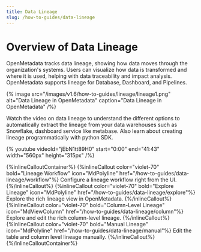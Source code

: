 ```yaml
---
title: Data Lineage
slug: /how-to-guides/data-lineage
---
```


# Overview of Data Lineage

OpenMetadata tracks data lineage, showing how data moves through the organization's systems. Users can visualize how data is transformed and where it is used, helping with data traceability and impact analysis. OpenMetadata supports lineage for Database, Dashboard, and Pipelines.

{% image
src="/images/v1.6/how-to-guides/lineage/lineage1.png"
alt="Data Lineage in OpenMetadata"
caption="Data Lineage in OpenMetadata"
/%}

Watch the video on data lineage to understand the different options to automatically extract the lineage from your data warehouses such as Snowflake, dashboard service like metabase. Also learn about creating lineage programmatically with python SDK.

{%  youtube videoId="jEbN1tt89H0" start="0:00" end="41:43" width="560px" height="315px" /%}

{%inlineCalloutContainer%}
 {%inlineCallout
  color="violet-70"
  bold="Lineage Workflow"
  icon="MdPolyline"
  href="/how-to-guides/data-lineage/workflow"%}
  Configure a lineage workflow right from the UI.
 {%/inlineCallout%}
 {%inlineCallout
  color="violet-70"
  bold="Explore Lineage"
  icon="MdPolyline"
  href="/how-to-guides/data-lineage/explore"%}
  Explore the rich lineage view in OpenMetadata.
 {%/inlineCallout%}
 {%inlineCallout
  color="violet-70"
  bold="Column-Level Lineage"
  icon="MdViewColumn"
  href="/how-to-guides/data-lineage/column"%}
  Explore and edit the rich column-level lineage.
 {%/inlineCallout%}
 {%inlineCallout
  color="violet-70"
  bold="Manual Lineage"
  icon="MdPolyline"
  href="/how-to-guides/data-lineage/manual"%}
  Edit the table and column level lineage manually.
 {%/inlineCallout%}
{%/inlineCalloutContainer%}